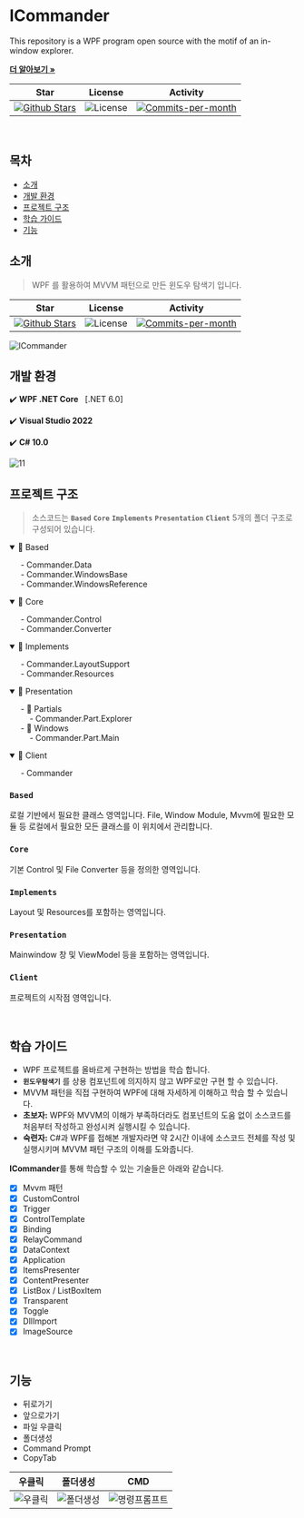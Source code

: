 # ICommander

This repository is a WPF program open source with the motif of an in-window explorer.

<a href="https://github.com/devncore/devncore"><strong>더 알아보기 »</strong></a>
  
| Star | License | Activity |
|:----:|:-------:|:--------:|
| <a href="https://github.com/devncore/wpf-xaml-binding/stargazers"><img src="https://img.shields.io/github/stars/jameslee214/icommander" alt="Github Stars"></a> | <img src="https://img.shields.io/github/license/devncore/wpf-xaml-binding" alt="License"> | <a href="https://github.com/jameslee214/icommander/pulse"><img src="https://img.shields.io/github/commit-activity/m/jameslee214/icommander" alt="Commits-per-month"></a> |

<br />


## 목차
- [소개](#소개)
- [개발 환경](#개발-환경)
- [프로젝트 구조](#프로젝트-구조)
- [학습 가이드](#학습-가이드)
- [기능](#기능)

## 소개
> WPF 를 활용하여 MVVM 패턴으로 만든 윈도우 탐색기 입니다. 

| Star | License | Activity |
|:----:|:-------:|:--------:|
| <a href="https://github.com/devncore/icommander/stargazers"><img src="https://img.shields.io/github/stars/devncore/icommander" alt="Github Stars"></a> | <img src="https://img.shields.io/github/license/devncore/icommander" alt="License"> | <a href="https://github.com/devncore/icommander/pulse"><img src="https://img.shields.io/github/commit-activity/m/devncore/icommander" alt="Commits-per-month"></a> |

![ICommander](https://user-images.githubusercontent.com/76234292/165553573-7a372490-10d6-4a1c-b7eb-2ef7e822f4a7.png)


## 개발 환경
 
✔️ **WPF .NET Core** &nbsp; [.NET 6.0]

✔️ **Visual Studio 2022**  

✔️ **C# 10.0**  

![11](https://user-images.githubusercontent.com/76234292/165532633-b5c90fad-6b62-4677-a638-48cff70ef398.png)


## 프로젝트 구조
> 소스코드는  **`Based`** **`Core`** **`Implements`** **`Presentation`** **`Client`** 5개의 폴더 구조로 구성되어 있습니다. <br />
 
<details open>
  <summary>
	📁 Based
  </summary>

  &nbsp;&nbsp;&nbsp;&nbsp; - Commander.Data  
  &nbsp;&nbsp;&nbsp;&nbsp; - Commander.WindowsBase  
  &nbsp;&nbsp;&nbsp;&nbsp; - Commander.WindowsReference  
</details>

<details open>
  <summary>
	📁 Core
  </summary>

  &nbsp;&nbsp;&nbsp;&nbsp; - Commander.Control  
  &nbsp;&nbsp;&nbsp;&nbsp; - Commander.Converter  
</details>

<details open>
  <summary>
	📁 Implements
  </summary>

  &nbsp;&nbsp;&nbsp;&nbsp; - Commander.LayoutSupport  
  &nbsp;&nbsp;&nbsp;&nbsp; - Commander.Resources  
</details>

<details open>
  <summary>
	📁 Presentation    
  </summary>
  
  &nbsp;&nbsp;&nbsp;&nbsp; - 📁 Partials    
  &nbsp;&nbsp;&nbsp;&nbsp;&nbsp;&nbsp;&nbsp;&nbsp;  - Commander.Part.Explorer  
  &nbsp;&nbsp;&nbsp;&nbsp; - 📁 Windows    
  &nbsp;&nbsp;&nbsp;&nbsp;&nbsp;&nbsp;&nbsp;&nbsp;  - Commander.Part.Main  
    
</details>

<details open>
  <summary>
	📁 Client
  </summary>

  &nbsp;&nbsp;&nbsp;&nbsp; - Commander  
</details>


### `Based`
로컬 기반에서 필요한 클래스 영역입니다. File, Window Module, Mvvm에 필요한 모듈 등 로컬에서 필요한 모든 클래스를 이 위치에서 관리합니다.

### `Core`
기본 Control 및 File Converter 등을 정의한 영역입니다. 

### `Implements`
Layout 및 Resources를 포함하는 영역입니다.

### `Presentation`
Mainwindow 창 및 ViewModel 등을 포함하는 영역입니다. 

### `Client`
프로젝트의 시작점 영역입니다.

<br />

## 학습 가이드

- WPF 프로젝트를 올바르게 구현하는 방법을 학습 합니다.
- **`윈도우탐색기`** 를 상용 컴포넌트에 의지하지 않고 WPF로만 구현 할 수 있습니다.
- MVVM 패턴을 직접 구현하여 WPF에 대해 자세하게 이해하고 학습 할 수 있습니다.
- **초보자:** WPF와 MVVM의 이해가 부족하더라도 컴포넌트의 도움 없이 소스코드를 처음부터 작성하고 완성시켜 실행시킬 수 있습니다.
- **숙련자:** C#과 WPF를 접해본 개발자라면 약 2시간 이내에 소스코드 전체를 작성 및 실행시키며 MVVM 패턴 구조의 이해를 도와줍니다.

**ICommander**를 통해 학습할 수 있는 기술들은 아래와 같습니다.
- [x] Mvvm 패턴
- [x] CustomControl
- [x] Trigger
- [x] ControlTemplate
- [x] Binding
- [x] RelayCommand
- [x] DataContext
- [x] Application
- [x] ItemsPresenter
- [x] ContentPresenter
- [x] ListBox / ListBoxItem
- [x] Transparent
- [x] Toggle 
- [x] DllImport 
- [x] ImageSource

<br />

## 기능
- 뒤로가기
- 앞으로가기
- 파일 우클릭
- 폴더생성
- Command Prompt
- CopyTab

| 우클릭 | 폴더생성 | CMD |
|:--:|:--:|:--:|
| ![우클릭](https://user-images.githubusercontent.com/76234292/165585045-7f4ab7b9-5dcd-47bc-aba5-92911909c383.png) | ![폴더생성](https://user-images.githubusercontent.com/76234292/165585062-145e1a35-3b68-4493-b3c2-b491e0850441.PNG) | ![명령프롬프트](https://user-images.githubusercontent.com/76234292/165585069-9e4a5b2b-46bc-4a26-b109-4230675c1874.PNG) |

<br />

